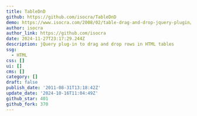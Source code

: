 ```yaml
---
title: TableDnD
github: https://github.com/isocra/TableDnD
demo: https://www.isocra.com/2008/02/table-drag-and-drop-jquery-plugin/
author: isocra
author_link: https://github.com/isocra
date: 2024-11-27T23:17:29.244Z
description: jQuery plug-in to drag and drop rows in HTML tables
ssg:
  - HTML
css: []
ui: []
cms: []
category: []
draft: false
publish_date: '2011-08-31T13:18:42Z'
update_date: '2024-10-16T11:04:49Z'
github_star: 401
github_fork: 370
---
```

